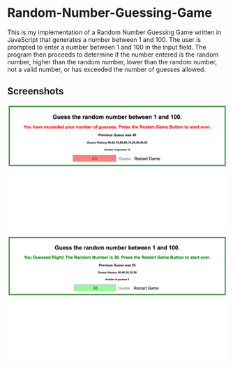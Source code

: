 # Random-Number-Guessing-Game

This is my implementation of a Random Number Guessing Game written in JavaScript that generates a number between 1 and 100.  The user is prompted to enter a number between 1 and 100 in the input field. The program then proceeds to determine if the number entered is the random number, higher than the random number, lower than the random number, not a valid number, or has exceeded the number of guesses allowed.

## Screenshots

<img src="screenshots/View1.png" alt="Exceeded number of guesses" width="1000">
<img src="screenshots/View2.png" alt="Guessed right" width="1000">
